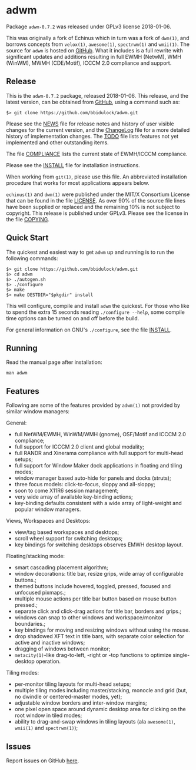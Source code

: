 [adwm -- read me first file.  2018-01-06]: #

adwm
===============

Package `adwm-0.7.2` was released under GPLv3 license 2018-01-06.

This was originally a fork of Echinus which in turn was a fork of `dwm(1)`, and
borrows concepts from `velox(1)`, `awesome(1)`, `spectrwm(1)` and `wmii(1)`.
The source for `adwm` is hosted on [GitHub][1].  What it includes is a full
rewrite with significant updates and additions resulting in full EWMH (NetwM),
WMH (WinWM), MWMH (CDE/Motif), ICCCM 2.0 compliance and support.

Release
-------

This is the `adwm-0.7.2` package, released 2018-01-06.  This release, and
the latest version, can be obtained from [GitHub][1], using a command such as:

    $> git clone https://github.com/bbidulock/adwm.git

Please see the [NEWS][3] file for release notes and history of user visible
changes for the current version, and the [ChangeLog][4] file for a more
detailed history of implementation changes.  The [TODO][5] file lists features
not yet implemented and other outstanding items.

The file [COMPLIANCE][6] lists the current state of EWMH/ICCCM compliance.

Please see the [INSTALL][7] file for installation instructions.

When working from `git(1)`, please use this file.  An abbreviated
installation procedure that works for most applications appears below.

`echinus(1)` and `dwm(1)` were published under the MIT/X Consortium
License that can be found in the file [LICENSE][8].  As over 90% of the source
file lines have been supplied or replaced and the remaining 10% is not subject
to copyright.
This release is published under GPLv3.  Please see the license
in the file [COPYING][9].


Quick Start
-----------

The quickest and easiest way to get `adwm` up and running is to run the
following commands:

    $> git clone https://github.com/bbidulock/adwm.git
    $> cd adwm
    $> ./autogen.sh
    $> ./configure
    $> make
    $> make DESTDIR="$pkgdir" install

This will configure, compile and install `adwm` the quickest.  For those who
like to spend the extra 15 seconds reading `./configure --help`, some compile
time options can be turned on and off before the build.

For general information on GNU's `./configure`, see the file [INSTALL][7].


Running
-------

Read the manual page after installation:

    man adwm


Features
--------

Following are some of the features provided by `adwm(1)` not provided by similar
window managers:

General:

- full NetWM/EWMH, WinWM/WMH (gnome), OSF/Motif and ICCCM 2.0 compliance;
- full support for ICCCM 2.0 client and global modality;
- full RANDR and Xinerama compliance with full support for multi-head setups;
- full support for Window Maker dock applications in floating and tiling modes;
- window manager based auto-hide for panels and docks (struts);
- three focus models: click-to-focus, sloppy and all-sloppy;
- soon to come X11R6 session management;
- very wide array of available key-binding actions;
- key-binding defaults consistent with a wide array of light-weight and popular
  window managers.

Views, Workspaces and Desktops:

- view/tag based workspaces and desktops;
- scroll wheel support for switching desktops;
- key bindings for switching desktops observes EMWH desktop layout.

Floating/stacking mode:

- smart cascading placement algorithm;
- window decorations: title bar, resize grips, wide array of configurable
  buttons.;
- themed buttons include hovered, toggled, pressed, focused and unfocused
  pixmaps.;
- multiple mouse actions per title bar button based on mouse button pressed.;
- separate click and click-drag actions for title bar, borders and grips.;
- windows can snap to other windows and workspace/monitor boundaries.;
- key bindings for moving and resizing windows without using the mouse.
- drop shadowed XFT text in title bars, with separate color selection for
  active and inactive windows;
- dragging of windows between monitor;
- `metacity(1)`-like drag-to-left, -right or -top functions to optimize
  single-desktop operation.

Tiling modes:

- per-monitor tiling layouts for multi-head setups;
- multiple tiling modes including master/stacking, monocle and grid (but, no
  dwindle or centered-master modes, yet);
- adjustable window borders and inter-window margins;
- one pixel open space around dynamic desktop area for clicking on the root
  window in tiled modes;
- ability to drag-and-swap windows in tiling layouts (ala `awesome(1)`,
  `wmii(1)` and `spectrwm(1)`);

Issues
------

Report issues on GitHub [here][2].



[1]: https://github.com/bbidulock/adwm
[2]: https://github.com/bbidulock/adwm/issues
[3]: https://github.com/bbidulock/adwm/blob/0.7.2/NEWS
[4]: https://github.com/bbidulock/adwm/blob/0.7.2/ChangeLog
[5]: https://github.com/bbidulock/adwm/blob/0.7.2/TODO
[6]: https://github.com/bbidulock/adwm/blob/0.7.2/COMPLIANCE
[7]: https://github.com/bbidulock/adwm/blob/0.7.2/INSTALL
[8]: https://github.com/bbidulock/adwm/blob/0.7.2/LICENSE
[9]: https://github.com/bbidulock/adwm/blob/0.7.2/COPYING

[ vim: set ft=markdown sw=4 tw=80 nocin nosi fo+=tcqlorn spell: ]: #
